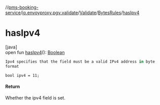 //[pms-booking-service](../../../../index.md)/[io.envoyproxy.pgv.validate](../../index.md)/[Validate](../index.md)/[BytesRules](index.md)/[hasIpv4](has-ipv4.md)

# hasIpv4

[java]\
open fun [hasIpv4](has-ipv4.md)(): [Boolean](https://kotlinlang.org/api/core/kotlin-stdlib/kotlin/-boolean/index.html)

```kotlin
Ipv4 specifies that the field must be a valid IPv4 address in byte
format

```
`bool ipv4 = 11;`

#### Return

Whether the ipv4 field is set.